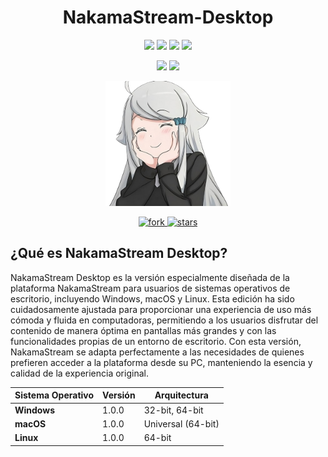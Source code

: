 <h1 align="center">
NakamaStream-Desktop
</h1>

<p align="center">
  <a href="#"><img src="https://img.shields.io/badge/HTML5-E34F26.svg?style=for-the-badge&logo=HTML5&logoColor=white"/></a>
  <a href="#"><img src="https://img.shields.io/badge/CSS3-1572B6.svg?style=for-the-badge&logo=CSS3&logoColor=white"/></a>
  <a href="#"><img src="https://img.shields.io/badge/Bulma-00D1B2.svg?style=for-the-badge&logo=Bulma&logoColor=white"/></a>
  <a href="#"><img src="https://img.shields.io/badge/JavaScript-F7DF1E.svg?style=for-the-badge&logo=JavaScript&logoColor=black"/></a>
</p>

<p align="center">
  <a href="#"><img src="https://img.shields.io/badge/Electron-47848F.svg?style=for-the-badge&logo=Electron&logoColor=white"/></a>
  <a href="#"><img src="https://img.shields.io/badge/electronbuilder-000000.svg?style=for-the-badge&logo=electron-builder&logoColor=white"/></a>
</p>

<p align="center">
  <a href="nakamastream.domcloud.dev" target="_blank">
    <img src="https://github.com/NakamaStream/Resources/blob/main/NakamStream-logo-HD-removebg.png?raw=true" alt="Logo" width="200"/>
  </a>
</p>

<p align="center">
  <a href="https://github.com/NakamaStream/NakamaStream-Desktop/fork">
    <img src="https://img.shields.io/github/forks/NakamaStream/NakamaStream-Desktop?style=social" alt="fork"/>
  </a>
  <a href="https://github.com/NakamaStream/NakamaStream-Desktop">
    <img src="https://img.shields.io/github/stars/NakamaStream/NakamaStream-Desktop?style=social" alt="stars"/>
  </a>
</p>

## ¿Qué es NakamaStream Desktop?

NakamaStream Desktop es la versión especialmente diseñada de la plataforma NakamaStream para usuarios de sistemas operativos de escritorio, incluyendo Windows, macOS y Linux. Esta edición ha sido cuidadosamente ajustada para proporcionar una experiencia de uso más cómoda y fluida en computadoras, permitiendo a los usuarios disfrutar del contenido de manera óptima en pantallas más grandes y con las funcionalidades propias de un entorno de escritorio. Con esta versión, NakamaStream se adapta perfectamente a las necesidades de quienes prefieren acceder a la plataforma desde su PC, manteniendo la esencia y calidad de la experiencia original.

| **Sistema Operativo** | **Versión** | **Arquitectura** |
|-----------------------|-------------|------------------|
| **Windows**           | 1.0.0       | 32-bit, 64-bit   |
| **macOS**             | 1.0.0       | Universal (64-bit) |
| **Linux**             | 1.0.0       | 64-bit           |
